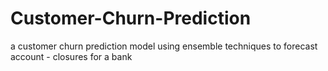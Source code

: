 # Customer-Churn-Prediction
a customer churn prediction model using ensemble techniques to forecast account - closures for a bank
